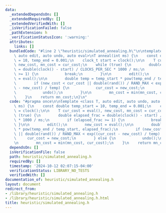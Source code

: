 ```yaml
---
data:
  _extendedDependsOn: []
  _extendedRequiredBy: []
  _extendedVerifiedWith: []
  _isVerificationFailed: false
  _pathExtension: h
  _verificationStatusIcon: ':warning:'
  attributes:
    links: []
  bundledCode: "#line 2 \"heuristic/simulated_annealing.h\"\n\ntemplate <class T,\
    \ auto edit, auto undo, auto eval>\nT anneal(int ms) {\n    const double temp_start\
    \ = 10, temp_end = 0.001;\n    clock_t start = clock();\n\n    T cur_cost = eval(),\
    \ new_cost, mn_cost = cur_cost;\n    while (true) {\n        double elapsed_frac\
    \ = double(clock() - start) / CLOCKS_PER_SEC * 1000 / ms;\n        if (elapsed_frac\
    \ >= 1) {\n            break;\n        }\n\n        edit();\n        new_cost\
    \ = eval();\n\n        double temp = temp_start * pow(temp_end / temp_start, elapsed_frac);\n\
    \        if (new_cost < cur_cost || double(rand()) / RAND_MAX < exp((cur_cost\
    \ - new_cost) / temp) {\n            cur_cost = new_cost;\n        } else {\n\
    \            undo();\n        }\n\n        mn_cost = min(mn_cost, cur_cost);\n\
    \    }\n    return mn_cost;\n}\n"
  code: "#pragma once\n\ntemplate <class T, auto edit, auto undo, auto eval>\nT anneal(int\
    \ ms) {\n    const double temp_start = 10, temp_end = 0.001;\n    clock_t start\
    \ = clock();\n\n    T cur_cost = eval(), new_cost, mn_cost = cur_cost;\n    while\
    \ (true) {\n        double elapsed_frac = double(clock() - start) / CLOCKS_PER_SEC\
    \ * 1000 / ms;\n        if (elapsed_frac >= 1) {\n            break;\n       \
    \ }\n\n        edit();\n        new_cost = eval();\n\n        double temp = temp_start\
    \ * pow(temp_end / temp_start, elapsed_frac);\n        if (new_cost < cur_cost\
    \ || double(rand()) / RAND_MAX < exp((cur_cost - new_cost) / temp) {\n       \
    \     cur_cost = new_cost;\n        } else {\n            undo();\n        }\n\
    \n        mn_cost = min(mn_cost, cur_cost);\n    }\n    return mn_cost;\n}"
  dependsOn: []
  isVerificationFile: false
  path: heuristic/simulated_annealing.h
  requiredBy: []
  timestamp: '2024-10-12 02:07:15-04:00'
  verificationStatus: LIBRARY_NO_TESTS
  verifiedWith: []
documentation_of: heuristic/simulated_annealing.h
layout: document
redirect_from:
- /library/heuristic/simulated_annealing.h
- /library/heuristic/simulated_annealing.h.html
title: heuristic/simulated_annealing.h
---
```

